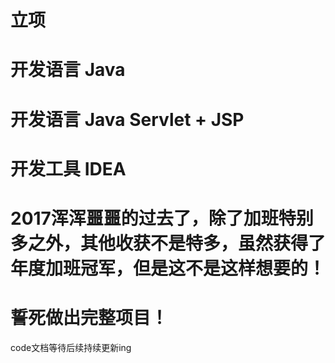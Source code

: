 

# 立项


# 开发语言 Java


# 开发语言 Java Servlet + JSP


# 开发工具 IDEA


# 2017浑浑噩噩的过去了，除了加班特别多之外，其他收获不是特多，虽然获得了年度加班冠军，但是这不是这样想要的！

# 誓死做出完整项目！

code文档等待后续持续更新ing
